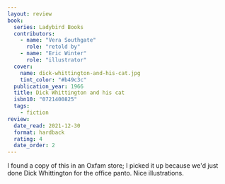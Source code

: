 ```yaml
---
layout: review
book:
  series: Ladybird Books
  contributors:
    - name: "Vera Southgate"
      role: "retold by"
    - name: "Eric Winter"
      role: "illustrator"
  cover:
    name: dick-whittington-and-his-cat.jpg
    tint_color: "#b49c3c"
  publication_year: 1966
  title: Dick Whittington and his cat
  isbn10: "0721400825"
  tags:
    - fiction
review:
  date_read: 2021-12-30
  format: hardback
  rating: 4
  date_order: 2
---
```


I found a copy of this in an Oxfam store; I picked it up because we'd just done Dick Whittington for the office panto.
Nice illustrations.


